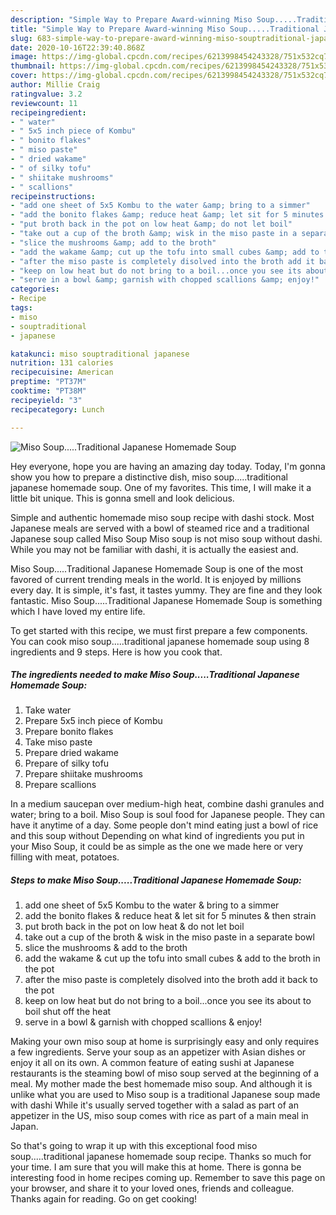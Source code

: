 ```yaml
---
description: "Simple Way to Prepare Award-winning Miso Soup.....Traditional Japanese Homemade Soup"
title: "Simple Way to Prepare Award-winning Miso Soup.....Traditional Japanese Homemade Soup"
slug: 683-simple-way-to-prepare-award-winning-miso-souptraditional-japanese-homemade-soup
date: 2020-10-16T22:39:40.868Z
image: https://img-global.cpcdn.com/recipes/6213998454243328/751x532cq70/miso-souptraditional-japanese-homemade-soup-recipe-main-photo.jpg
thumbnail: https://img-global.cpcdn.com/recipes/6213998454243328/751x532cq70/miso-souptraditional-japanese-homemade-soup-recipe-main-photo.jpg
cover: https://img-global.cpcdn.com/recipes/6213998454243328/751x532cq70/miso-souptraditional-japanese-homemade-soup-recipe-main-photo.jpg
author: Millie Craig
ratingvalue: 3.2
reviewcount: 11
recipeingredient:
- " water"
- " 5x5 inch piece of Kombu"
- " bonito flakes"
- " miso paste"
- " dried wakame"
- " of silky tofu"
- " shiitake mushrooms"
- " scallions"
recipeinstructions:
- "add one sheet of 5x5 Kombu to the water &amp; bring to a simmer"
- "add the bonito flakes &amp; reduce heat &amp; let sit for 5 minutes &amp; then strain"
- "put broth back in the pot on low heat &amp; do not let boil"
- "take out a cup of the broth &amp; wisk in the miso paste in a separate bowl"
- "slice the mushrooms &amp; add to the broth"
- "add the wakame &amp; cut up the tofu into small cubes &amp; add to the broth in the pot"
- "after the miso paste is completely disolved into the broth add it back to the pot"
- "keep on low heat but do not bring to a boil...once you see its about to boil shut off the heat"
- "serve in a bowl &amp; garnish with chopped scallions &amp; enjoy!"
categories:
- Recipe
tags:
- miso
- souptraditional
- japanese

katakunci: miso souptraditional japanese 
nutrition: 131 calories
recipecuisine: American
preptime: "PT37M"
cooktime: "PT38M"
recipeyield: "3"
recipecategory: Lunch

---
```



![Miso Soup.....Traditional Japanese Homemade Soup](https://img-global.cpcdn.com/recipes/6213998454243328/751x532cq70/miso-souptraditional-japanese-homemade-soup-recipe-main-photo.jpg)

Hey everyone, hope you are having an amazing day today. Today, I'm gonna show you how to prepare a distinctive dish, miso soup.....traditional japanese homemade soup. One of my favorites. This time, I will make it a little bit unique. This is gonna smell and look delicious.

Simple and authentic homemade miso soup recipe with dashi stock. Most Japanese meals are served with a bowl of steamed rice and a traditional Japanese soup called Miso Soup Miso soup is not miso soup without dashi. While you may not be familiar with dashi, it is actually the easiest and.

Miso Soup.....Traditional Japanese Homemade Soup is one of the most favored of current trending meals in the world. It is enjoyed by millions every day. It is simple, it's fast, it tastes yummy. They are fine and they look fantastic. Miso Soup.....Traditional Japanese Homemade Soup is something which I have loved my entire life.


To get started with this recipe, we must first prepare a few components. You can cook miso soup.....traditional japanese homemade soup using 8 ingredients and 9 steps. Here is how you cook that.

<!--inarticleads1-->

##### The ingredients needed to make Miso Soup.....Traditional Japanese Homemade Soup:

1. Take  water
1. Prepare  5x5 inch piece of Kombu
1. Prepare  bonito flakes
1. Take  miso paste
1. Prepare  dried wakame
1. Prepare  of silky tofu
1. Prepare  shiitake mushrooms
1. Prepare  scallions


In a medium saucepan over medium-high heat, combine dashi granules and water; bring to a boil. Miso Soup is soul food for Japanese people. They can have it anytime of a day. Some people don&#39;t mind eating just a bowl of rice and this soup without Depending on what kind of ingredients you put in your Miso Soup, it could be as simple as the one we made here or very filling with meat, potatoes. 

<!--inarticleads2-->

##### Steps to make Miso Soup.....Traditional Japanese Homemade Soup:

1. add one sheet of 5x5 Kombu to the water &amp; bring to a simmer
1. add the bonito flakes &amp; reduce heat &amp; let sit for 5 minutes &amp; then strain
1. put broth back in the pot on low heat &amp; do not let boil
1. take out a cup of the broth &amp; wisk in the miso paste in a separate bowl
1. slice the mushrooms &amp; add to the broth
1. add the wakame &amp; cut up the tofu into small cubes &amp; add to the broth in the pot
1. after the miso paste is completely disolved into the broth add it back to the pot
1. keep on low heat but do not bring to a boil...once you see its about to boil shut off the heat
1. serve in a bowl &amp; garnish with chopped scallions &amp; enjoy!


Making your own miso soup at home is surprisingly easy and only requires a few ingredients. Serve your soup as an appetizer with Asian dishes or enjoy it all on its own. A common feature of eating sushi at Japanese restaurants is the steaming bowl of miso soup served at the beginning of a meal. My mother made the best homemade miso soup. And although it is unlike what you are used to Miso soup is a traditional Japanese soup made with dashi While it&#39;s usually served together with a salad as part of an appetizer in the US, miso soup comes with rice as part of a main meal in Japan. 

So that's going to wrap it up with this exceptional food miso soup.....traditional japanese homemade soup recipe. Thanks so much for your time. I am sure that you will make this at home. There is gonna be interesting food in home recipes coming up. Remember to save this page on your browser, and share it to your loved ones, friends and colleague. Thanks again for reading. Go on get cooking!
